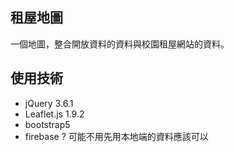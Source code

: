 ## 租屋地圖
一個地圖，整合開放資料的資料與校園租屋網站的資料。  

## 使用技術
* jQuery  3.6.1
* Leaflet.js 1.9.2
* bootstrap5
* firebase ? 可能不用先用本地端的資料應該可以

